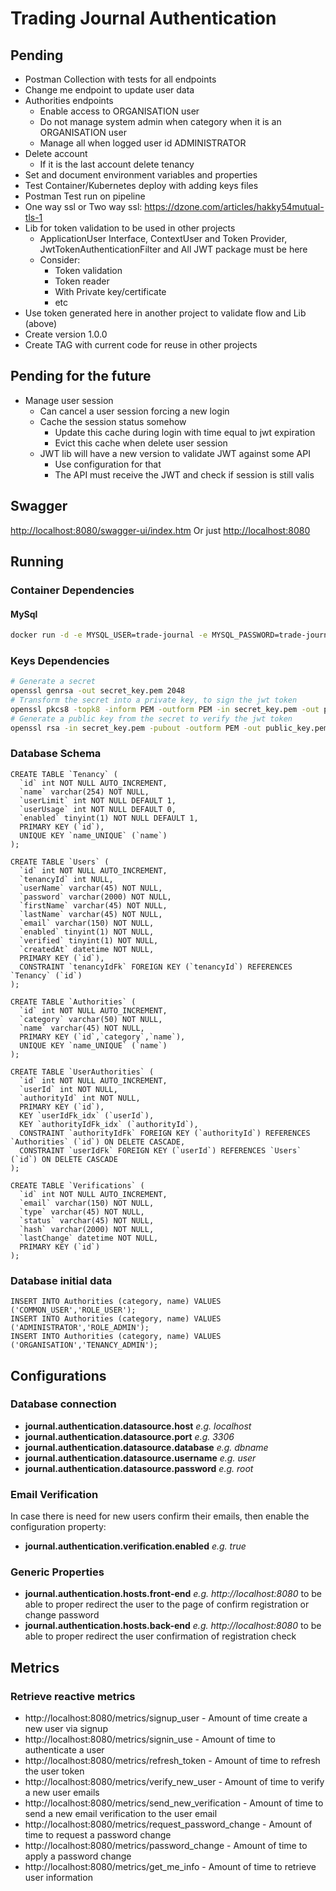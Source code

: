 # Trading Journal Authentication

## Pending

* Postman Collection with tests for all endpoints
* Change me endpoint to update user data
* Authorities endpoints
  * Enable access to  ORGANISATION user
  * Do not manage system admin when category when it is an ORGANISATION user
  * Manage all when logged user id ADMINISTRATOR
* Delete account
  * If it is the last account delete tenancy
* Set and document environment variables and properties
* Test Container/Kubernetes deploy with adding keys files
* Postman Test run on pipeline
* One way ssl or Two way ssl: https://dzone.com/articles/hakky54mutual-tls-1
* Lib for token validation to be used in other projects
  * ApplicationUser Interface, ContextUser and Token Provider, JwtTokenAuthenticationFilter and All JWT package must be here
  * Consider:
    * Token validation
    * Token reader
    * With Private key/certificate
    * etc
* Use token generated here in another project to validate flow and Lib (above)
* Create version 1.0.0
* Create TAG with current code for reuse in other projects

## Pending for the future
* Manage user session
  * Can cancel a user session forcing a new login
  * Cache the session status somehow
    * Update this cache during login with time equal to jwt expiration
    * Evict this cache when delete user session
  * JWT lib will have a new version to validate JWT against some API
    * Use configuration for that
    * The API must receive the JWT and check if session is still valis

## Swagger

[http://localhost:8080/swagger-ui/index.htm](http://localhost:8080/swagger-ui/index.html)
Or just [http://localhost:8080](http://localhost:8080)

## Running

### Container Dependencies

#### MySql

```bash
docker run -d -e MYSQL_USER=trade-journal -e MYSQL_PASSWORD=trade-journal -e MYSQL_ROOT_PASSWORD=root -e MYSQL_DATABASE=trade-journal -p 3306:3306 mysql:latest
```

### Keys Dependencies

```bash
# Generate a secret
openssl genrsa -out secret_key.pem 2048
# Transform the secret into a private key, to sign the jwt token
openssl pkcs8 -topk8 -inform PEM -outform PEM -in secret_key.pem -out private_key.pem -nocrypt
# Generate a public key from the secret to verify the jwt token
openssl rsa -in secret_key.pem -pubout -outform PEM -out public_key.pem
```

### Database Schema

```
CREATE TABLE `Tenancy` (
  `id` int NOT NULL AUTO_INCREMENT,
  `name` varchar(254) NOT NULL,
  `userLimit` int NOT NULL DEFAULT 1,
  `userUsage` int NOT NULL DEFAULT 0,
  `enabled` tinyint(1) NOT NULL DEFAULT 1,
  PRIMARY KEY (`id`),
  UNIQUE KEY `name_UNIQUE` (`name`)
);

CREATE TABLE `Users` (
  `id` int NOT NULL AUTO_INCREMENT,
  `tenancyId` int NULL,
  `userName` varchar(45) NOT NULL,
  `password` varchar(2000) NOT NULL,
  `firstName` varchar(45) NOT NULL,
  `lastName` varchar(45) NOT NULL,
  `email` varchar(150) NOT NULL,
  `enabled` tinyint(1) NOT NULL,
  `verified` tinyint(1) NOT NULL,
  `createdAt` datetime NOT NULL,
  PRIMARY KEY (`id`),
  CONSTRAINT `tenancyIdFk` FOREIGN KEY (`tenancyId`) REFERENCES `Tenancy` (`id`)
);

CREATE TABLE `Authorities` (
  `id` int NOT NULL AUTO_INCREMENT,
  `category` varchar(50) NOT NULL,
  `name` varchar(45) NOT NULL,
  PRIMARY KEY (`id`,`category`,`name`),
  UNIQUE KEY `name_UNIQUE` (`name`)
);

CREATE TABLE `UserAuthorities` (
  `id` int NOT NULL AUTO_INCREMENT,
  `userId` int NOT NULL,
  `authorityId` int NOT NULL,
  PRIMARY KEY (`id`),
  KEY `userIdFk_idx` (`userId`),
  KEY `authorityIdFk_idx` (`authorityId`),
  CONSTRAINT `authorityIdFk` FOREIGN KEY (`authorityId`) REFERENCES `Authorities` (`id`) ON DELETE CASCADE,
  CONSTRAINT `userIdFk` FOREIGN KEY (`userId`) REFERENCES `Users` (`id`) ON DELETE CASCADE
);

CREATE TABLE `Verifications` (
  `id` int NOT NULL AUTO_INCREMENT,
  `email` varchar(150) NOT NULL,
  `type` varchar(45) NOT NULL,
  `status` varchar(45) NOT NULL,
  `hash` varchar(2000) NOT NULL,
  `lastChange` datetime NOT NULL,
  PRIMARY KEY (`id`)
);
```

### Database initial data

```
INSERT INTO Authorities (category, name) VALUES ('COMMON_USER','ROLE_USER');
INSERT INTO Authorities (category, name) VALUES ('ADMINISTRATOR','ROLE_ADMIN');
INSERT INTO Authorities (category, name) VALUES ('ORGANISATION','TENANCY_ADMIN');
```

## Configurations

### Database connection

* **journal.authentication.datasource.host** *e.g. localhost*
* **journal.authentication.datasource.port** *e.g. 3306*
* **journal.authentication.datasource.database** *e.g. dbname*
* **journal.authentication.datasource.username** *e.g. user*
* **journal.authentication.datasource.password** *e.g. root*

### Email Verification
In case there is need for new users confirm their emails, then enable the configuration property:
* **journal.authentication.verification.enabled** *e.g. true*

### Generic Properties
* **journal.authentication.hosts.front-end** *e.g. http://localhost:8080* to be able to proper redirect the user to the page of confirm registration or change password
* **journal.authentication.hosts.back-end** *e.g. http://localhost:8080* to be able to proper redirect the user confirmation of registration check

## Metrics

### Retrieve reactive metrics

* http://localhost:8080/metrics/signup_user - Amount of time create a new user via signup
* http://localhost:8080/metrics/signin_use - Amount of time to authenticate a user
* http://localhost:8080/metrics/refresh_token - Amount of time to refresh the user token
* http://localhost:8080/metrics/verify_new_user - Amount of time to verify a new user emails
* http://localhost:8080/metrics/send_new_verification - Amount of time to send a new email verification to the user email
* http://localhost:8080/metrics/request_password_change - Amount of time to request a password change
* http://localhost:8080/metrics/password_change - Amount of time to apply a password change
* http://localhost:8080/metrics/get_me_info - Amount of time to retrieve user information